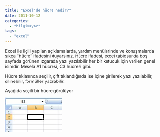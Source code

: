 ```yaml
---
title: "Excel'de hücre nedir?"
date: 2011-10-12
categories: 
  - "bilgisayar"
tags: 
  - "excel"
---
```


Excel ile ilgili yapılan açıklamalarda, yardım menülerinde ve konuşmalarda sıkça "hücre" ifadesini duyarsınız. Hücre ifadesi, excel tablosunda boş sayfada görünen ızgarada yazı yazılabilir her bir kutucuk için verilen genel isimdir. Mesela A1 hücresi, C3 hücresi gibi.

Hücre tıklanınca seçilir, çift tıklandığında ise içine girilerek yazı yazılabilir, silinebilir, formüller yazılabilir.

Aşağıda seçili bir hücre görülüyor

[![](/images/excel_cel.jpg)](http://suatatan.wordpress.com/wp-content/uploads/2011/10/excel_cel.jpg?w=185)

